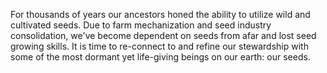 For thousands of years our ancestors honed the ability to utilize wild and cultivated seeds. Due to farm mechanization and seed industry consolidation, we've become dependent on seeds from afar and lost seed growing skills. It is time to re-connect to and refine our stewardship with some of the most dormant yet life-giving beings on our earth: our seeds.
